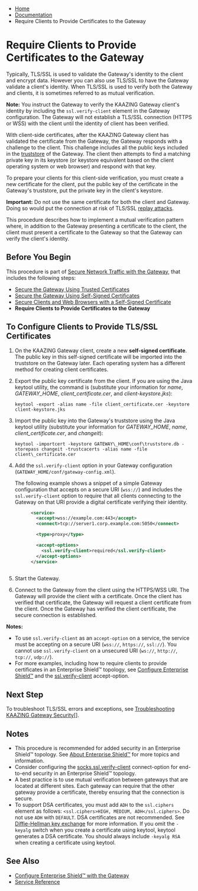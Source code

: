 -   [Home](../../index.md)
-   [Documentation](../index.md)
-   Require Clients to Provide Certificates to the Gateway

Require Clients to Provide Certificates to the Gateway
===============================================================================

Typically, TLS/SSL is used to validate the Gateway's identity to the client and encrypt data. However you can also use TLS/SSL to have the Gateway validate a client's identity. When TLS/SSL is used to verify both the Gateway and clients, it is sometimes referred to as mutual verification.

**Note:** You instruct the Gateway to verify the KAAZING Gateway client's identity by including the `ssl.verify-client` element in the Gateway configuration. The Gateway will not establish a TLS/SSL connection (HTTPS or WSS) with the client until the identity of client has been verified.

With client-side certificates, after the KAAZING Gateway client has validated the certificate from the Gateway, the Gateway responds with a challenge to the client. This challenge includes all the public keys included in the [truststore](../admin-reference/r_conf_security.md#truststore) of the Gateway. The client then attempts to find a matching private key in its keystore (or keystore equivalent based on the client operating system or web browser) and respond with that key.

To prepare your clients for this client-side verification, you must create a new certificate for the client, put the public key of the certificate in the Gateway's truststore, put the private key in the client's keystore.

**Important:** Do not use the same certificate for both the client and Gateway. Doing so would put the connection at risk of TLS/SSL [replay attacks](http://en.wikipedia.org/wiki/Replay_attack "Replay attack - Wikipedia, the free encyclopedia").

This procedure describes how to implement a mutual verification pattern where, in addition to the Gateway presenting a certificate to the client, the client must present a certificate to the Gateway so that the Gateway can verify the client's identity.

Before You Begin
----------------

This procedure is part of [Secure Network Traffic with the Gateway](../security/o_tls.md), that includes the following steps:

-   [Secure the Gateway Using Trusted Certificates](p_tls_trusted.md)
-   [Secure the Gateway Using Self-Signed Certificates](p_tls_selfsigned.md)
-   [Secure Clients and Web Browsers with a Self-Signed Certificate](p_tls_clientapp.md)
-   **Require Clients to Provide Certificates to the Gateway**

To Configure Clients to Provide TLS/SSL Certificates
----------------------------------------------------

1.  On the KAAZING Gateway client, create a new **self-signed certificate**. The public key in this self-signed certificate will be imported into the truststore on the Gateway later. Each operating system has a different method for creating client certificates.
2.  Export the public key certificate from the client. If you are using the Java keytool utility, the command is (substitute your information for *name*, *GATEWAY\_HOME*, *client_certificate.cer*, and *client-keystore.jks*):

    `keytool -export -alias name -file client_certificate.cer -keystore client-keystore.jks`

3.  Import the public key into the Gateway's truststore using the Java keytool utility (substitute your information for *GATEWAY\_HOME*, *name*, *client_certificate.cer*, and *changeit*):

    `keytool -importcert -keystore GATEWAY\_HOME\conf\truststore.db -storepass changeit -trustcacerts -alias name -file client\_certificate.cer`

4.  Add the `ssl.verify-client` option in your Gateway configuration (`GATEWAY_HOME/conf/gateway-config.xml`).

    The following example shows a snippet of a simple Gateway configuration that accepts on a secure URI (`wss://`) and includes the `ssl.verify-client` option to require that all clients connecting to the Gateway on that URI provide a digital certificate verifying their identity.

    ``` xml
          <service>
            <accept>wss://example.com:443</accept>
            <connect>tcp://server1.corp.example.com:5050</connect>

            <type>proxy</type>

            <accept-options>
              <ssl.verify-client>required</ssl.verify-client>
            </accept-options>
          </service>
          
    ```

5.  Start the Gateway.
6.  Connect to the Gateway from the client using the HTTPS/WSS URI. The Gateway will provide the client with a certificate. Once the client has verified that certificate, the Gateway will request a client certificate from the client. Once the Gateway has verified the client certificate, the secure connection is established.

**Notes:** 
-   To use `ssl.verify-client` as an `accept-option` on a service, the service must be accepting on a secure URI (`wss://`, `https://`, `ssl://`). You cannot use `ssl.verify-client` on a unsecured URI (`ws://`, `http://`, `tcp://`, `udp://`).
-   For more examples, including how to require clients to provide certificates in an Enterprise Shield&trade; topology, see [Configure Enterprise Shield&trade;](../reverse-connectivity/p_rc_config.md) and the [ssl.verify-client](../admin-reference/r_conf_service.md#sslverify-client) accept-option.

Next Step
---------

To troubleshoot TLS/SSL errors and exceptions, see [Troubleshooting KAAZING Gateway Security](../troubleshooting/ts_security.md)[].

Notes
-----

-   This procedure is recommended for added security in an Enterprise Shield&trade; topology. See [About Enterprise Shield&trade;](../reverse-connectivity/o_rc_checklist.md) for more topics and information.
-   Consider configuring the [socks.ssl.verify-client](../admin-reference/r_conf_service.md#sockssslverify-client) connect-option for end-to-end security in an Enterprise Shield&trade; topology.
-   A best practice is to use mutual verification between gateways that are located at different sites. Each gateway can require that the other gateway provide a certificate, thereby ensuring that the connection is secure.
-   To support DSA certificates, you must add `ADH` to the `ssl.ciphers` element as follows: `<ssl.ciphers>HIGH, MEDIUM, ADH</ssl.ciphers>`. Do not use `ADH` with `DEFAULT`. DSA certificates are not recommended. See [Diffie-Hellman key exchange](http://en.wikipedia.org/wiki/Diffie%E2%80%93Hellman_key_exchange#Security) for more information. If you omit the `-keyalg` switch when you create a certificate using keytool, keytool generates a DSA certificate. You should always include `-keyalg RSA` when creating a certificate using keytool.

See Also
--------

-   [Configure Enterprise Shield&trade; with the Gateway](../reverse-connectivity/o_rc_checklist.md)
-   [Service Reference](../admin-reference/r_conf_service.md)


